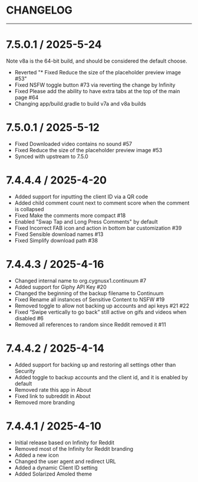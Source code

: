 # CHANGELOG

---

7.5.0.1 / 2025-5-24
============
Note v8a is the 64-bit build, and should be considered the default choose.

* Reverted "* Fixed Reduce the size of the placeholder preview image #53"
* Fixed NSFW toggle button #73 via reverting the change by Infinity
* Fixed Please add the ability to have extra tabs at the top of the main page #64
* Changing app/build.gradle to build v7a and v8a builds

7.5.0.1 / 2025-5-12
============
* Fixed Downloaded video contains no sound #57
* Fixed Reduce the size of the placeholder preview image #53
* Synced with upstream to 7.5.0

7.4.4.4 / 2025-4-20
============
* Added support for inputting the client ID via a QR code
* Added child comment count next to comment score when the comment is collapsed
* Fixed Make the comments more compact #18
* Enabled "Swap Tap and Long Press Comments" by default
* Fixed Incorrect FAB icon and action in bottom bar customization #39
* Fixed Sensible download names #13  
* Fixed Simplify download path #38

7.4.4.3 / 2025-4-16
===================
* Changed internal name to org.cygnusx1.continuum #7
* Added support for Giphy API Key #20
* Changed the beginning of the backup filename to Continuum
* Fixed Rename all instances of Sensitive Content to NSFW #19
* Removed toggle to allow not backing up accounts and api keys #21 #22
* Fixed “Swipe vertically to go back” still active on gifs and videos when disabled #6
* Removed all references to random since Reddit removed it #11

7.4.4.2 / 2025-4-14
===================
* Added support for backing up and restoring all settings other than Security
* Added toggle to backup accounts and the client id, and it is enabled by default
* Removed rate this app in About
* Fixed link to subreddit in About
* Removed more branding

7.4.4.1 / 2025-4-10
===================
* Initial release based on Infinity for Reddit
* Removed most of the Infinity for Reddit branding
* Added a new icon
* Changed the user agent and redirect URL
* Added a dynamic Client ID setting
* Added Solarized Amoled theme
